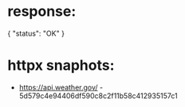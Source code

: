 # response:

{
    "status": "OK"
}

# httpx snaphots:

 * https://api.weather.gov/ - 5d579c4e94406df590c8c2f11b58c412935157c1
